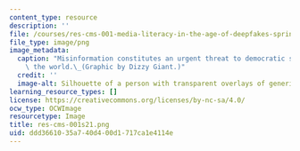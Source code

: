 ```yaml
---
content_type: resource
description: ''
file: /courses/res-cms-001-media-literacy-in-the-age-of-deepfakes-spring-2021/ddd3661035a740d400d1717ca1e4114e_res-cms-001s21.png
file_type: image/png
image_metadata:
  caption: "Misinformation constitutes an urgent threat to democratic societies around\
    \ the world.\_(Graphic by Dizzy Giant.)"
  credit: ''
  image-alt: Silhouette of a person with transparent overlays of generic profile pages.
learning_resource_types: []
license: https://creativecommons.org/licenses/by-nc-sa/4.0/
ocw_type: OCWImage
resourcetype: Image
title: res-cms-001s21.png
uid: ddd36610-35a7-40d4-00d1-717ca1e4114e
---
```

